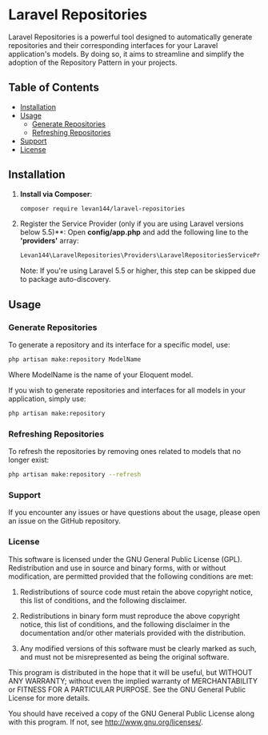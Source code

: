 # Laravel Repositories

Laravel Repositories is a powerful tool designed to automatically generate repositories and their corresponding interfaces for your Laravel application's models. By doing so, it aims to streamline and simplify the adoption of the Repository Pattern in your projects.

## Table of Contents
- [Installation](#installation)
- [Usage](#usage)
  - [Generate Repositories](#generate-repositories)
  - [Refreshing Repositories](#refreshing-repositories)
- [Support](#support)
- [License](#license)

## Installation

1. **Install via Composer**:
   ```bash
   composer require levan144/laravel-repositories
   ```
2. Register the Service Provider (only if you are using Laravel versions below 5.5)**:
   Open **config/app.php** and add the following line to the **'providers'** array:
   ```bash
   Levan144\LaravelRepositories\Providers\LaravelRepositoriesServiceProvider::class,
   ```
   Note: If you're using Laravel 5.5 or higher, this step can be skipped due to package auto-discovery.

## Usage

### Generate Repositories

  To generate a repository and its interface for a specific model, use:
  ```bash
  php artisan make:repository ModelName
  ```
  Where ModelName is the name of your Eloquent model.
  
  If you wish to generate repositories and interfaces for all models in your application, simply use:
  ```bash
  php artisan make:repository
  ```
### Refreshing Repositories

  To refresh the repositories by removing ones related to models that no longer exist:
  ```bash
  php artisan make:repository --refresh
  ```

### Support

  If you encounter any issues or have questions about the usage, please open an issue on the GitHub repository.
 

### License

This software is licensed under the GNU General Public License (GPL). Redistribution and use in source and binary forms, with or without modification, are permitted provided that the following conditions are met:

1. Redistributions of source code must retain the above copyright notice, this list of conditions, and the following disclaimer.

2. Redistributions in binary form must reproduce the above copyright notice, this list of conditions, and the following disclaimer in the documentation and/or other materials provided with the distribution.

3. Any modified versions of this software must be clearly marked as such, and must not be misrepresented as being the original software.

This program is distributed in the hope that it will be useful, but WITHOUT ANY WARRANTY; without even the implied warranty of MERCHANTABILITY or FITNESS FOR A PARTICULAR PURPOSE. See the GNU General Public License for more details.

You should have received a copy of the GNU General Public License along with this program. If not, see <http://www.gnu.org/licenses/>.




